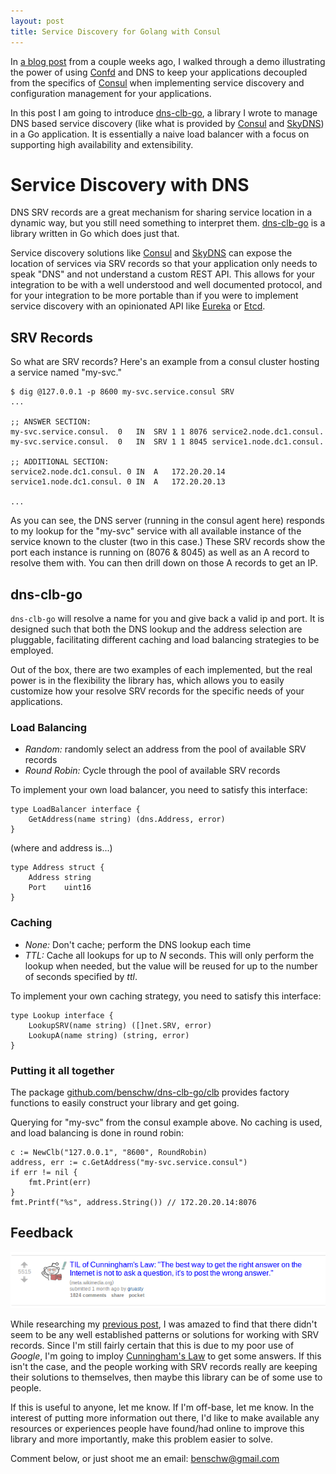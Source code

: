 ```yaml
---
layout: post
title: Service Discovery for Golang with Consul
---
```


In [a blog post](http://txt.fliglio.com/2014/05/encapsulated-services-with-consul-and-confd/) from a couple weeks ago, I walked through a demo illustrating the power of using [Confd](https://github.com/kelseyhightower/confd) and DNS to keep your applications decoupled from the specifics of [Consul](http://www.consul.io/) when implementing service discovery and configuration management for your applications.

In this post I am going to introduce [dns-clb-go](https://github.com/benschw/dns-clb-go), a library I wrote to manage DNS based service discovery (like what is provided by [Consul](http://www.consul.io/) and [SkyDNS](https://github.com/skynetservices/skydns)) in a Go application. It is essentially a naive load balancer with a focus on supporting high availability and extensibility.

<!--more-->


# Service Discovery with DNS

DNS SRV records are a great mechanism for sharing service location in a dynamic way, but you still need something to interpret them. [dns-clb-go](https://github.com/benschw/dns-clb-go) is a library written in Go which does just that.

Service discovery solutions like [Consul](http://www.consul.io/) and [SkyDNS](https://github.com/skynetservices/skydns) can expose the location of services via SRV records so that your application only needs to speak "DNS" and not understand a custom REST API. This allows for your integration to be with a well understood and well documented protocol, and for your integration to be more portable than if you were to implement service discovery with an opinionated API like [Eureka](https://github.com/Netflix/eureka) or [Etcd](https://github.com/coreos/etcd).

## SRV Records

So what are SRV records? Here's an example from a consul cluster hosting a service named "my-svc."

	$ dig @127.0.0.1 -p 8600 my-svc.service.consul SRV
	...

	;; ANSWER SECTION:
	my-svc.service.consul.	0	IN	SRV	1 1 8076 service2.node.dc1.consul.
	my-svc.service.consul.	0	IN	SRV	1 1 8045 service1.node.dc1.consul.

	;; ADDITIONAL SECTION:
	service2.node.dc1.consul. 0	IN	A	172.20.20.14
	service1.node.dc1.consul. 0	IN	A	172.20.20.13

	...

As you can see, the DNS server (running in the consul agent here) responds to my lookup for the "my-svc" service with all available instance of the service known to the cluster (two in this case.) These SRV records show the port each instance is running on (8076 & 8045) as well as an A record to resolve them with. You can then drill down on those A records to get an IP.


## dns-clb-go

`dns-clb-go` will resolve a name for you and give back a valid ip and port. It is designed such that both the DNS lookup and the address selection are pluggable, facilitating different caching and load balancing strategies to be employed.

Out of the box, there are two examples of each implemented, but the real power is in the flexibility the library has, which allows you to easily customize how your resolve SRV records for the specific needs of your applications.

### Load Balancing
- _Random:_ randomly select an address from the pool of available SRV records
- _Round Robin:_ Cycle through the pool of available SRV records

To implement your own load balancer, you need to satisfy this interface:

	type LoadBalancer interface {
		GetAddress(name string) (dns.Address, error)
	}

(where and address is...)

	type Address struct {
		Address string
		Port    uint16
	}

### Caching
- _None:_ Don't cache; perform the DNS lookup each time
- _TTL:_ Cache all lookups for up to _N_ seconds. This will only perform the lookup when needed, but the value will be reused for up to the number of seconds specified by _ttl_.

To implement your own caching strategy, you need to satisfy this interface:

	type Lookup interface {
		LookupSRV(name string) ([]net.SRV, error)
		LookupA(name string) (string, error)
	}

### Putting it all together

The package [github.com/benschw/dns-clb-go/clb](http://godoc.org/github.com/benschw/dns-clb-go/clb) provides factory functions to easily construct your library and get going. 

Querying for "my-svc" from the consul example above. No caching is used, and load balancing is done in round robin:

	c := NewClb("127.0.0.1", "8600", RoundRobin)
	address, err := c.GetAddress("my-svc.service.consul")
	if err != nil {
	    fmt.Print(err)
	}
	fmt.Printf("%s", address.String()) // 172.20.20.14:8076

## Feedback
<a href="http://www.reddit.com/r/todayilearned/comments/1zv60v/til_of_cunninghams_law_the_best_way_to_get_the/" target="_blank" ><img src="/images/cunninghams-law.png" alt="Cunningham's Law" /></a>

While researching my [previous post](http://txt.fliglio.com/2014/05/encapsulated-services-with-consul-and-confd/), I was amazed to find that there didn't seem to be any well established patterns or solutions for working with SRV records. Since I'm still fairly certain that this is due to my poor use of _Google_, I'm going to imploy [Cunningham's Law](http://meta.wikimedia.org/wiki/Cunningham's_Law) to get some answers. If this isn't the case, and the people working with SRV records really are keeping their solutions to themselves, then maybe this library can be of some use to people.

If this is useful to anyone, let me know. If I'm off-base, let me know. In the interest of putting more information out there, I'd like to make available any resources or experiences people have found/had online to improve this library and more importantly, make this problem easier to solve.

Comment below, or just shoot me an email: [benschw@gmail.com](mailto:benschw@gmail.com)